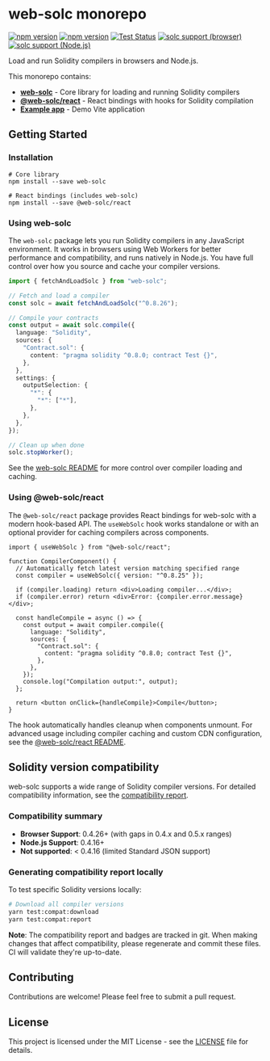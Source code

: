 # web-solc monorepo

[![npm version](https://img.shields.io/npm/v/web-solc?label=web-solc)](https://www.npmjs.com/package/web-solc)
[![npm version](https://img.shields.io/npm/v/@web-solc/react?label=@web-solc/react)](https://www.npmjs.com/package/@web-solc/react)
[![Test Status](https://github.com/gnidan/web-solc/actions/workflows/test.yml/badge.svg)](https://github.com/gnidan/web-solc/actions/workflows/test.yml)
[![solc support (browser)](<https://img.shields.io/badge/dynamic/json?url=https://raw.githubusercontent.com/gnidan/web-solc/main/browser-compatibility-badge.json&query=$.message&label=solc%20support%20(browser)&color=brightgreen>)](./COMPATIBILITY.md)
[![solc support (Node.js)](<https://img.shields.io/badge/dynamic/json?url=https://raw.githubusercontent.com/gnidan/web-solc/main/node-compatibility-badge.json&query=$.message&label=solc%20support%20(Node.js)&color=brightgreen>)](./COMPATIBILITY.md)

Load and run Solidity compilers in browsers and Node.js.

This monorepo contains:

- **[web-solc](./packages/web-solc/README.md)** - Core library for loading and running Solidity compilers
- **[@web-solc/react](./packages/react/README.md)** - React bindings with hooks for Solidity compilation
- **[Example app](./packages/example/)** - Demo Vite application

## Getting Started

### Installation

```console
# Core library
npm install --save web-solc

# React bindings (includes web-solc)
npm install --save @web-solc/react
```

### Using web-solc

The `web-solc` package lets you run Solidity compilers in any JavaScript environment.
It works in browsers using Web Workers for better performance and compatibility, and
runs natively in Node.js. You have full control over how you source and cache your
compiler versions.

```typescript
import { fetchAndLoadSolc } from "web-solc";

// Fetch and load a compiler
const solc = await fetchAndLoadSolc("^0.8.26");

// Compile your contracts
const output = await solc.compile({
  language: "Solidity",
  sources: {
    "Contract.sol": {
      content: "pragma solidity ^0.8.0; contract Test {}",
    },
  },
  settings: {
    outputSelection: {
      "*": {
        "*": ["*"],
      },
    },
  },
});

// Clean up when done
solc.stopWorker();
```

See the [web-solc README](./packages/web-solc/README.md) for more control over compiler loading and caching.

### Using @web-solc/react

The `@web-solc/react` package provides React bindings for web-solc with a
modern hook-based API. The `useWebSolc` hook works standalone or with an
optional provider for caching compilers across components.

```tsx
import { useWebSolc } from "@web-solc/react";

function CompilerComponent() {
  // Automatically fetch latest version matching specified range
  const compiler = useWebSolc({ version: "^0.8.25" });

  if (compiler.loading) return <div>Loading compiler...</div>;
  if (compiler.error) return <div>Error: {compiler.error.message}</div>;

  const handleCompile = async () => {
    const output = await compiler.compile({
      language: "Solidity",
      sources: {
        "Contract.sol": {
          content: "pragma solidity ^0.8.0; contract Test {}",
        },
      },
    });
    console.log("Compilation output:", output);
  };

  return <button onClick={handleCompile}>Compile</button>;
}
```

The hook automatically handles cleanup when components unmount. For advanced
usage including compiler caching and custom CDN configuration, see the
[@web-solc/react README](./packages/react/README.md).

## Solidity version compatibility

web-solc supports a wide range of Solidity compiler versions. For detailed compatibility information, see the [compatibility report](./COMPATIBILITY.md).

### Compatibility summary

- **Browser Support**: 0.4.26+ (with gaps in 0.4.x and 0.5.x ranges)
- **Node.js Support**: 0.4.16+
- **Not supported**: < 0.4.16 (limited Standard JSON support)

### Generating compatibility report locally

To test specific Solidity versions locally:

```bash
# Download all compiler versions
yarn test:compat:download
yarn test:compat:report
```

**Note**: The compatibility report and badges are tracked in git. When making changes that affect compatibility, please regenerate and commit these files. CI will validate they're up-to-date.

## Contributing

Contributions are welcome! Please feel free to submit a pull request.

## License

This project is licensed under the MIT License - see the [LICENSE](./LICENSE)
file for details.
